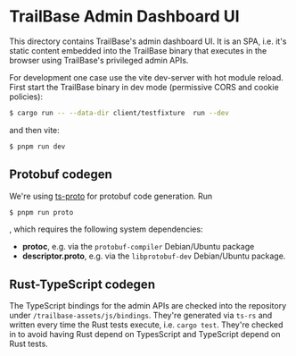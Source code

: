 # TrailBase Admin Dashboard UI

This directory contains TrailBase's admin dashboard UI. It is an SPA, i.e. it's
static content embedded into the TrailBase binary that executes in the browser
using TrailBase's privileged admin APIs.

For development one case use the vite dev-server with hot module reload. First
start the TrailBase binary in dev mode (permissive CORS and cookie policies):

```bash
$ cargo run -- --data-dir client/testfixture  run --dev
```

and then vite:

```bash
$ pnpm run dev
```

## Protobuf codegen

We're using [ts-proto](https://github.com/stephenh/ts-proto#usage) for
protobuf code generation. Run

```bash
$ pnpm run proto
```

, which requires the following system dependencies:

- **protoc**, e.g. via the `protobuf-compiler` Debian/Ubuntu package
- **descriptor.proto**, e.g. via the `libprotobuf-dev` Debian/Ubuntu package.

## Rust-TypeScript codegen

The TypeScript bindings for the admin APIs are checked into the repository
under `/trailbase-assets/js/bindings`.
They're generated via `ts-rs` and written every time the Rust tests execute,
i.e. `cargo test`. They're checked in to avoid having Rust depend on
TypesScript and TypeScript depend on Rust tests.
